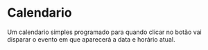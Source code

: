 # Calendario
 Um calendario simples programado para quando clicar no botão vai disparar o evento em que aparecerá a data e horário atual.
